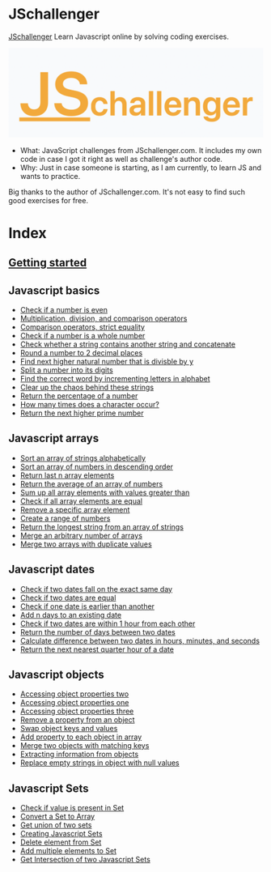 # JSchallenger

[JSchallenger](https://www.jschallenger.com) Learn Javascript online by solving coding exercises.

![alt text](README/logo.png)

- What: JavaScript challenges from JSchallenger.com. It includes my own code in case I got it right as well as challenge's author code.
- Why: Just in case someone is starting, as I am currently, to learn JS and wants to practice.

Big thanks to the author of JSchallenger.com. It's not easy to find such good exercises for free.

# Index

## [Getting started](01%20-%20Getting%20started/gettingStarter.js)

## Javascript basics

- [Check if a number is even](02%20-%20Javascript%20basics/01.js)
- [Multiplication, division, and comparison operators](02%20-%20Javascript%20basics/02.js)
- [Comparison operators, strict equality](02%20-%20Javascript%20basics/03.js)
- [Check if a number is a whole number](02%20-%20Javascript%20basics/04.js)
- [Check whether a string contains another string and concatenate](02%20-%20Javascript%20basics/05.js)
- [Round a number to 2 decimal places](02%20-%20Javascript%20basics/06.js)
- [Find next higher natural number that is divisble by y](02%20-%20Javascript%20basics/07.js)
- [Split a number into its digits](02%20-%20Javascript%20basics/08.js)
- [Find the correct word by incrementing letters in alphabet](02%20-%20Javascript%20basics/09.js)
- [Clear up the chaos behind these strings](02%20-%20Javascript%20basics/10.js)
- [Return the percentage of a number](02%20-%20Javascript%20basics/11.js)
- [How many times does a character occur?](02%20-%20Javascript%20basics/12.js)
- [Return the next higher prime number](02%20-%20Javascript%20basics/13.js)

## Javascript arrays

- [Sort an array of strings alphabetically](03%20-%20Javascript%20arrays/01.js)
- [Sort an array of numbers in descending order](03%20-%20Javascript%20arrays/02.js)
- [Return last n array elements](03%20-%20Javascript%20arrays/03.js)
- [Return the average of an array of numbers](03%20-%20Javascript%20arrays/04.js)
- [Sum up all array elements with values greater than](03%20-%20Javascript%20arrays/05.js)
- [Check if all array elements are equal](03%20-%20Javascript%20arrays/06.js)
- [Remove a specific array element](03%20-%20Javascript%20arrays/07.js)
- [Create a range of numbers](03%20-%20Javascript%20arrays/08.js)
- [Return the longest string from an array of strings](03%20-%20Javascript%20arrays/09.js)
- [Merge an arbitrary number of arrays](03%20-%20Javascript%20arrays/10.js)
- [Merge two arrays with duplicate values](03%20-%20Javascript%20arrays/11.js)

## Javascript dates

- [Check if two dates fall on the exact same day]()
- [Check if two dates are equal]()
- [Check if one date is earlier than another]()
- [Add n days to an existing date]()
- [Check if two dates are within 1 hour from each other]()
- [Return the number of days between two dates]()
- [Calculate difference between two dates in hours, minutes, and seconds]()
- [Return the next nearest quarter hour of a date]()

## Javascript objects

- [Accessing object properties two]()
- [Accessing object properties one]()
- [Accessing object properties three]()
- [Remove a property from an object]()
- [Swap object keys and values]()
- [Add property to each object in array]()
- [Merge two objects with matching keys]()
- [Extracting information from objects]()
- [Replace empty strings in object with null values]()

## Javascript Sets

- [Check if value is present in Set]()
- [Convert a Set to Array]()
- [Get union of two sets]()
- [Creating Javascript Sets]()
- [Delete element from Set]()
- [Add multiple elements to Set]()
- [Get Intersection of two Javascript Sets]()
